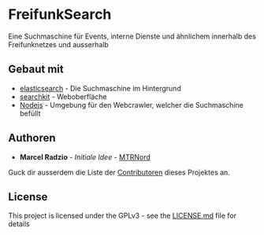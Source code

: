 # FreifunkSearch

Eine Suchmaschine für Events, interne Dienste und ähnlichem innerhalb des Freifunknetzes und ausserhalb

## Gebaut mit

* [elasticsearch](www.elastic.co) - Die Suchmaschine im Hintergrund
* [searchkit](http://docs.searchkit.co/) - Weboberfläche
* [Nodejs](https://nodejs.org) - Umgebung für den Webcrawler, welcher die Suchmaschine befüllt

## Authoren

* **Marcel Radzio** - *Initiale Idee* - [MTRNord](https://github.com/MTRNord)

Guck dir ausserdem die Liste der [Contributoren](https://github.com/MTRNord/FreifunkSearch/contributors) dieses Projektes an.

## License

This project is licensed under the GPLv3 - see the [LICENSE.md](LICENSE.md) file for details
